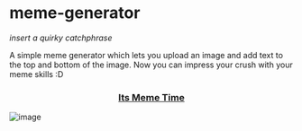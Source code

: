 # meme-generator
*insert a quirky catchphrase*

A simple meme generator which lets you upload an image and add text to the top and bottom of the image. Now you can impress your crush with your meme skills :D

<div align="center">
  <h3>
    <a href="https://meemgen.netlify.app/" color="white">
      Its Meme Time
    </a>
  </h3>
</div>

![image](https://github.com/R4hulD/meme-generator/assets/101360312/7da5e4a5-1dca-4603-897a-2c0abf168603)
